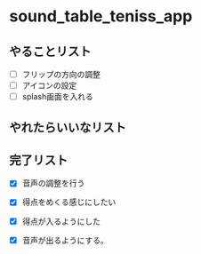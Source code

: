 # sound_table_teniss_app

## やることリスト
- [ ] フリップの方向の調整
- [ ] アイコンの設定
- [ ] splash画面を入れる

## やれたらいいなリスト


## 完了リスト
- [x] 音声の調整を行う
- [x] 得点をめくる感じにしたい
- [x] 得点が入るようにした
- [x] 音声が出るようにする。
 